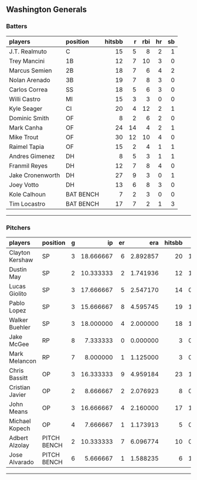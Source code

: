 ## Washington Generals

### Batters

 
|players          |position  | hitsbb|  r| rbi| hr| sb| 
|:----------------|:---------|------:|--:|---:|--:|--:| 
|J.T. Realmuto    |C         |     15|  5|   8|  2|  1| 
|Trey Mancini     |1B        |     12|  7|  10|  3|  0| 
|Marcus Semien    |2B        |     18|  7|   6|  4|  2| 
|Nolan Arenado    |3B        |     19|  7|   8|  3|  0| 
|Carlos Correa    |SS        |     18|  5|   6|  3|  0| 
|Willi Castro     |MI        |     15|  3|   3|  0|  0| 
|Kyle Seager      |CI        |     20|  4|  12|  2|  1| 
|Dominic Smith    |OF        |      8|  2|   6|  2|  0| 
|Mark Canha       |OF        |     24| 14|   4|  2|  1| 
|Mike Trout       |OF        |     30| 12|  10|  4|  0| 
|Raimel Tapia     |OF        |     15|  2|   4|  1|  1| 
|Andres Gimenez   |DH        |      8|  5|   3|  1|  1| 
|Franmil Reyes    |DH        |     12|  7|   8|  4|  0| 
|Jake Cronenworth |DH        |     27|  9|   3|  0|  1| 
|Joey Votto       |DH        |     13|  6|   8|  3|  0| 
|Kole Calhoun     |BAT BENCH |      7|  2|   3|  0|  0| 
|Tim Locastro     |BAT BENCH |     17|  7|   2|  1|  3| 

* * *

### Pitchers

 
|players         |position    |  g|        ip| er|      era| hitsbb|      whip| so|  w| sv| 
|:---------------|:-----------|--:|---------:|--:|--------:|------:|---------:|--:|--:|--:| 
|Clayton Kershaw |SP          |  3| 18.666667|  6| 2.892857|     20| 1.0714286| 16|  2|  0| 
|Dustin May      |SP          |  2| 10.333333|  2| 1.741936|     12| 1.1612903| 14|  1|  0| 
|Lucas Giolito   |SP          |  3| 17.666667|  5| 2.547170|     14| 0.7924528| 26|  1|  0| 
|Pablo Lopez     |SP          |  3| 15.666667|  8| 4.595745|     19| 1.2127660| 16|  0|  0| 
|Walker Buehler  |SP          |  3| 18.000000|  4| 2.000000|     18| 1.0000000| 12|  1|  0| 
|Jake McGee      |RP          |  8|  7.333333|  0| 0.000000|      3| 0.4090909| 10|  1|  6| 
|Mark Melancon   |RP          |  7|  8.000000|  1| 1.125000|      3| 0.3750000|  6|  0|  5| 
|Chris Bassitt   |OP          |  3| 16.333333|  9| 4.959184|     23| 1.4081633| 11|  1|  0| 
|Cristian Javier |OP          |  2|  8.666667|  2| 2.076923|      8| 0.9230769| 11|  1|  0| 
|John Means      |OP          |  3| 16.666667|  4| 2.160000|     17| 1.0200000| 14|  1|  0| 
|Michael Kopech  |OP          |  4|  7.666667|  1| 1.173913|      5| 0.6521739| 13|  1|  0| 
|Adbert Alzolay  |PITCH BENCH |  2| 10.333333|  7| 6.096774|     10| 0.9677419| 10|  0|  0| 
|Jose Alvarado   |PITCH BENCH |  6|  5.666667|  1| 1.588235|      6| 1.0588235| 10|  2|  1| 


* * *


